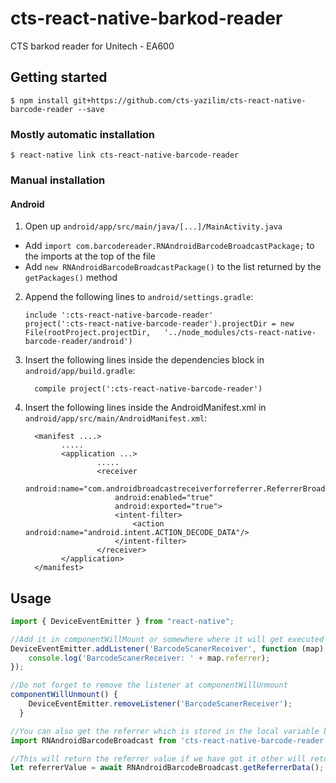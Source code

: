 # cts-react-native-barkod-reader
CTS barkod reader for Unitech - EA600

## Getting started

`$ npm install git+https://github.com/cts-yazilim/cts-react-native-barcode-reader --save`

### Mostly automatic installation

`$ react-native link cts-react-native-barcode-reader`

### Manual installation


#### Android

1. Open up `android/app/src/main/java/[...]/MainActivity.java`
  - Add `import com.barcodereader.RNAndroidBarcodeBroadcastPackage;` to the imports at the top of the file
  - Add `new RNAndroidBarcodeBroadcastPackage()` to the list returned by the `getPackages()` method
2. Append the following lines to `android/settings.gradle`:
  	```
  	include ':cts-react-native-barcode-reader'
  	project(':cts-react-native-barcode-reader').projectDir = new File(rootProject.projectDir, 	'../node_modules/cts-react-native-barcode-reader/android')
  	```
3. Insert the following lines inside the dependencies block in `android/app/build.gradle`:
  	```
      compile project(':cts-react-native-barcode-reader')
  	```
4. Insert the following lines inside the AndroidManifest.xml in `android/app/src/main/AndroidManifest.xml`:
  	```
	  <manifest ....>
	  		.....
			<application ...>
					.....
			        <receiver
						android:name="com.androidbroadcastreceiverforreferrer.ReferrerBroadcastReceiver"
						android:enabled="true"
						android:exported="true">
						<intent-filter>
							<action android:name="android.intent.ACTION_DECODE_DATA"/>
						</intent-filter>
        			</receiver>
   			</application>
      </manifest>
  	```

## Usage
```javascript
import { DeviceEventEmitter } from "react-native";

//Add it in componentWillMount or somewhere where it will get executed at the start of app 
DeviceEventEmitter.addListener('BarcodeScanerReceiver', function (map) {
    console.log('BarcodeScanerReceiver: ' + map.referrer);
});

//Do not forget to remove the listener at componentWillUnmount 
componentWillUnmount() {
    DeviceEventEmitter.removeListener('BarcodeScanerReceiver'); 
  }

//You can also get the referrer which is stored in the local variable by
import RNAndroidBarcodeBroadcast from 'cts-react-native-barcode-reader'; 

//This will return the referrer value if we have got it other will return "NOT AVAILABLE"
let referrerValue = await RNAndroidBarcodeBroadcast.getReferrerData();

```
  
